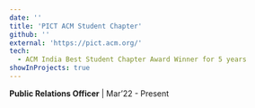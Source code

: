 ```yaml
---
date: ''
title: 'PICT ACM Student Chapter'
github: ''
external: 'https://pict.acm.org/'
tech:
  - ACM India Best Student Chapter Award Winner for 5 years
showInProjects: true
---
```


**Public Relations Officer** | Mar’22 - Present
